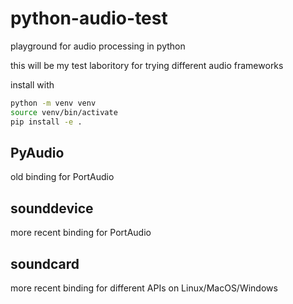 # python-audio-test

playground for audio processing in python

this will be my test laboritory for trying different audio frameworks

install with

```bash
python -m venv venv
source venv/bin/activate
pip install -e .
```

## PyAudio

old binding for PortAudio

## sounddevice

more recent binding for PortAudio

## soundcard

more recent binding for different APIs on Linux/MacOS/Windows
